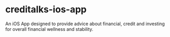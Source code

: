 # creditalks-ios-app
An iOS App designed to provide advice about financial, credit and investing for overall financial wellness and stability.
